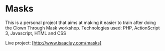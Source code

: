 # Masks

This is a personal project that aims at making it easier to train after doing the Clown Through Mask workshop.
Technologies used: PHP, ActionScript 3, Javascript, HTML and CSS

Live project: [http://www.isaacluy.com/masks]

